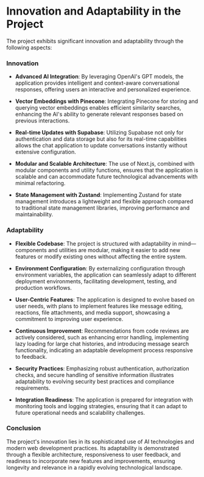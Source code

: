 # Innovation and Adaptability in the Project

The project exhibits significant innovation and adaptability through the following aspects:

### Innovation

- **Advanced AI Integration**: By leveraging OpenAI's GPT models, the application provides intelligent and context-aware conversational responses, offering users an interactive and personalized experience.

- **Vector Embeddings with Pinecone**: Integrating Pinecone for storing and querying vector embeddings enables efficient similarity searches, enhancing the AI's ability to generate relevant responses based on previous interactions.

- **Real-time Updates with Supabase**: Utilizing Supabase not only for authentication and data storage but also for its real-time capabilities allows the chat application to update conversations instantly without extensive configuration.

- **Modular and Scalable Architecture**: The use of Next.js, combined with modular components and utility functions, ensures that the application is scalable and can accommodate future technological advancements with minimal refactoring.

- **State Management with Zustand**: Implementing Zustand for state management introduces a lightweight and flexible approach compared to traditional state management libraries, improving performance and maintainability.

### Adaptability

- **Flexible Codebase**: The project is structured with adaptability in mind—components and utilities are modular, making it easier to add new features or modify existing ones without affecting the entire system.

- **Environment Configuration**: By externalizing configuration through environment variables, the application can seamlessly adapt to different deployment environments, facilitating development, testing, and production workflows.

- **User-Centric Features**: The application is designed to evolve based on user needs, with plans to implement features like message editing, reactions, file attachments, and media support, showcasing a commitment to improving user experience.

- **Continuous Improvement**: Recommendations from code reviews are actively considered, such as enhancing error handling, implementing lazy loading for large chat histories, and introducing message search functionality, indicating an adaptable development process responsive to feedback.

- **Security Practices**: Emphasizing robust authentication, authorization checks, and secure handling of sensitive information illustrates adaptability to evolving security best practices and compliance requirements.

- **Integration Readiness**: The application is prepared for integration with monitoring tools and logging strategies, ensuring that it can adapt to future operational needs and scalability challenges.

### Conclusion

The project's innovation lies in its sophisticated use of AI technologies and modern web development practices. Its adaptability is demonstrated through a flexible architecture, responsiveness to user feedback, and readiness to incorporate new features and improvements, ensuring longevity and relevance in a rapidly evolving technological landscape.